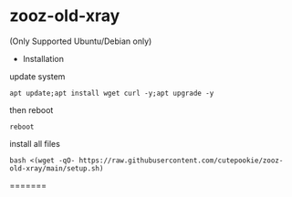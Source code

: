 # zooz-old-xray

(Only Supported Ubuntu/Debian only)

- Installation


 update system
 ```
 apt update;apt install wget curl -y;apt upgrade -y
 ```
 then reboot
 ```
 reboot
 ```
 install all files
 ```
 bash <(wget -qO- https://raw.githubusercontent.com/cutepookie/zooz-old-xray/main/setup.sh)
 ```
=======


